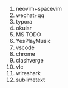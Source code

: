 1. neovim+spacevim
2. wechat+qq
3. typora
4. okular
5. MS TODO
6. YesPlayMusic
7. vscode
8. chrome
9. clashverge
10. vlc
11. wireshark
12. sublimetext

